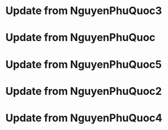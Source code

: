 # Update from NguyenPhuQuoc3
# Update from NguyenPhuQuoc
# Update from NguyenPhuQuoc5
# Update from NguyenPhuQuoc2
# Update from NguyenPhuQuoc4
